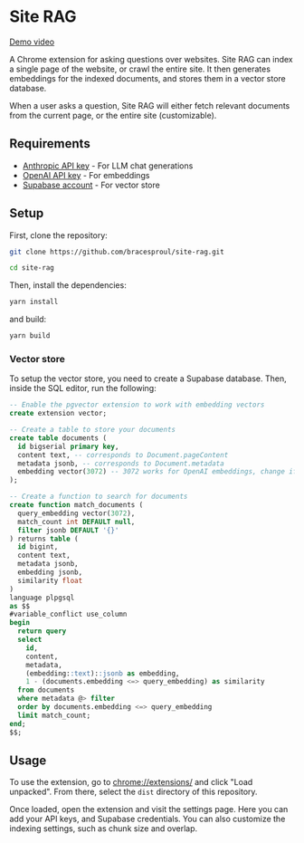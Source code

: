 # Site RAG

[Demo video](https://www.loom.com/share/2ee8496a17774577b2684d6b2981bd1a)

A Chrome extension for asking questions over websites. Site RAG can index a single page of the website, or crawl the entire site. It then generates embeddings for the indexed documents, and stores them in a vector store database.

When a user asks a question, Site RAG will either fetch relevant documents from the current page, or the entire site (customizable).

## Requirements

- [Anthropic API key](https://console.anthropic.com/) - For LLM chat generations
- [OpenAI API key](https://platform.openai.com/) - For embeddings
- [Supabase account](https://supabase.com/) - For vector store

## Setup

First, clone the repository:

```bash
git clone https://github.com/bracesproul/site-rag.git
```

```bash
cd site-rag
```

Then, install the dependencies:

```bash
yarn install
```

and build:

```bash
yarn build
```

### Vector store

To setup the vector store, you need to create a Supabase database. Then, inside the SQL editor, run the following:

```sql
-- Enable the pgvector extension to work with embedding vectors
create extension vector;

-- Create a table to store your documents
create table documents (
  id bigserial primary key,
  content text, -- corresponds to Document.pageContent
  metadata jsonb, -- corresponds to Document.metadata
  embedding vector(3072) -- 3072 works for OpenAI embeddings, change if needed
);

-- Create a function to search for documents
create function match_documents (
  query_embedding vector(3072),
  match_count int DEFAULT null,
  filter jsonb DEFAULT '{}'
) returns table (
  id bigint,
  content text,
  metadata jsonb,
  embedding jsonb,
  similarity float
)
language plpgsql
as $$
#variable_conflict use_column
begin
  return query
  select
    id,
    content,
    metadata,
    (embedding::text)::jsonb as embedding,
    1 - (documents.embedding <=> query_embedding) as similarity
  from documents
  where metadata @> filter
  order by documents.embedding <=> query_embedding
  limit match_count;
end;
$$;

```

## Usage

To use the extension, go to [chrome://extensions/](chrome://extensions/) and click "Load unpacked". From there, select the `dist` directory of this repository.

Once loaded, open the extension and visit the settings page. Here you can add your API keys, and Supabase credentials. You can also customize the indexing settings, such as chunk size and overlap.
